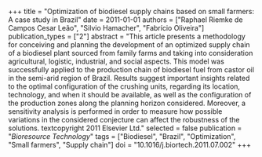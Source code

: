 +++
title = "Optimization of biodiesel supply chains based on small farmers: A case study in Brazil"
date = 2011-01-01
authors = ["Raphael Riemke de Campos Cesar Leão", "Silvio Hamacher", "Fabrício Oliveira"]
publication_types = ["2"]
abstract = "This article presents a methodology for conceiving and planning the development of an optimized supply chain of a biodiesel plant sourced from family farms and taking into consideration agricultural, logistic, industrial, and social aspects. This model was successfully applied to the production chain of biodiesel fuel from castor oil in the semi-arid region of Brazil. Results suggest important insights related to the optimal configuration of the crushing units, regarding its location, technology, and when it should be available, as well as the configuration of the production zones along the planning horizon considered. Moreover, a sensitivity analysis is performed in order to measure how possible variations in the considered conjecture can affect the robustness of the solutions. textcopyright 2011 Elsevier Ltd."
selected = false
publication = "*Bioresource Technology*"
tags = ["Biodiesel", "Brazil", "Optimization", "Small farmers", "Supply chain"]
doi = "10.1016/j.biortech.2011.07.002"
+++

